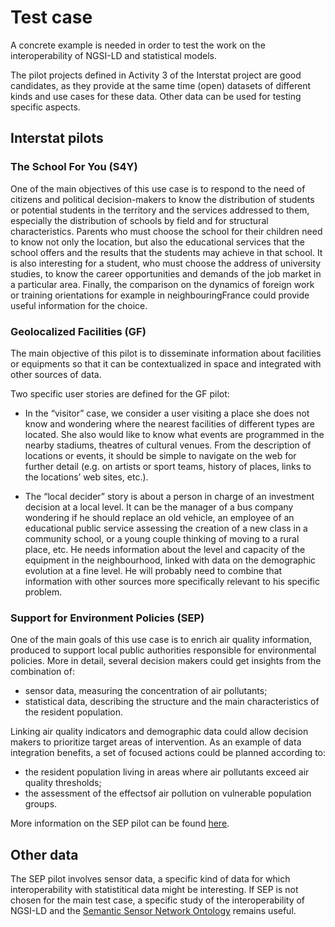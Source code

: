 # Test case

A concrete example is needed in order to test the work on the interoperability of NGSI-LD and statistical models.

The pilot projects defined in Activity 3 of the Interstat project are good candidates, as they provide at the same time (open) datasets of different kinds and use cases for these data. Other data can be used for testing specific aspects.

## Interstat pilots

### The School For You (S4Y)

One of the main objectives of this use case is to respond to the need of citizens and political decision-makers to know the distribution of students or potential students in the territory and the services addressed to them, especially the distribution of schools by field and for structural characteristics. Parents who must choose the school for their children need to know not only the location, but also the educational services that the school offers and the results that the students may achieve in that school. It is also interesting for a student, who must choose the address of university studies, to know the career opportunities and demands of the job market in a particular area. Finally, the comparison on the dynamics of foreign work or training orientations for example in neighbouringFrance could provide useful information for the choice.

### Geolocalized Facilities (GF)

The main objective of this pilot is to disseminate information about facilities or equipments so that it can be contextualized in space and integrated with other sources of data.

Two specific user stories are defined for the GF pilot:

* In the “visitor” case, we consider a user visiting a place she does not know and wondering where the nearest facilities of different types are located. She also would like to know what events are programmed  in  the  nearby  stadiums,  theatres  of  cultural  venues.  From  the  description  of locations or events, it should be simple to navigate on the web for further detail (e.g. on artists or sport teams, history of places, links to the locations’ web sites, etc.).

* The “local decider” story is about a person in charge of an investment decision at a local level. It can be the manager of a bus company wondering if he should replace an old vehicle, an employee of an educational public service assessing the creation of a new class in a community school, or a young couple thinking of moving to a rural place, etc. He needs information about the level and capacity of the equipment in the neighbourhood, linked with data on the demographic evolution at a fine level. He will probably need to combine that information with other sources more specifically relevant to his specific problem.

### Support for Environment Policies (SEP)

One of the main goals of this use case is to enrich air quality information, produced to support local public authorities responsible for environmental policies. More in detail, several decision makers could get insights from the combination of:

* sensor data, measuring the concentration of air pollutants;
* statistical data, describing the structure and the main characteristics of the resident population.

Linking air quality indicators and demographic data could allow decision makers to prioritize target areas of intervention. As an example of data integration benefits, a set of focused actions could be planned according to:

* the resident population living in areas where air pollutants exceed air quality thresholds;
* the assessment of the effectsof air pollution on vulnerable population groups.

More information on the SEP pilot can be found [here](test-case-sep.md).

## Other data

The SEP pilot involves sensor data, a specific kind of data for which interoperability with statistitical data might be interesting. If SEP is not chosen for the main test case, a specific study of the interoperability of NGSI-LD and the [Semantic Sensor Network Ontology](https://www.w3.org/TR/vocab-ssn/) remains useful.